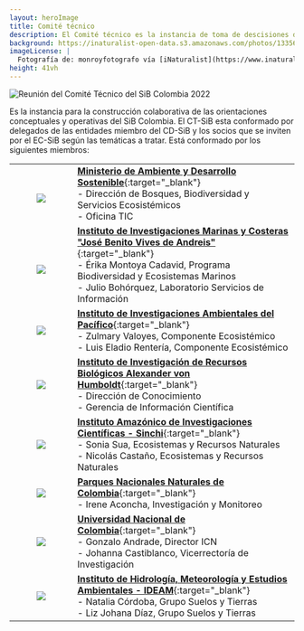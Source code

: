 ```yaml
---
layout: heroImage
title: Comité técnico
description: El Comité técnico es la instancia de toma de descisiones del SiB Colombia
background: https://inaturalist-open-data.s3.amazonaws.com/photos/133562720/large.jpg?1622728407
imageLicense: |
  Fotografía de: monroyfotografo vía [iNaturalist](https://www.inaturalist.org/observations/81429888) 
height: 41vh
---
```


![Reunión del Comité Técnico del SiB Colombia 2022](/acercade/imagenes/CT-SiB-2022.jpg)

Es la instancia para la construcción colaborativa de las orientaciones conceptuales y operativas del SiB Colombia. 
El CT-SiB esta conformado por delegados de las entidades miembro del CD-SiB y los socios que se inviten por el EC-SiB según las temáticas a tratar. Está conformado por los siguientes miembros:

|     |      |
|-----|------|
|<figure class="image is-128x128"><img style="padding-left: 0px; padding-bottom: 0px; padding-right: 0px; padding-top: 0px; float: right; text-align: center;" src="[https://upload.wikimedia.org/wikipedia/commons/6/6f/Logo-minambiente-2022.png](https://raw.githubusercontent.com/SIB-Colombia/logos/main/socio-SiB-minambiente.png)"></figure>|[**Ministerio de Ambiente y Desarrollo Sostenible**](http://www.minambiente.gov.co/){:target="_blank"}<br>- Dirección de Bosques, Biodiversidad y Servicios Ecosistémicos<br>- Oficina TIC |
|<figure class="image is-128x128"><img style="padding-left: 0px; padding-bottom: 0px; padding-right: 0px; padding-top: 0px; float: right; text-align: center;" src="/assets/images/logosEntidades/Invemar.jpg"></figure>|[**Instituto de Investigaciones Marinas y Costeras "José Benito Vives de Andreis"**](http://www.invemar.org.co/){:target="_blank"}<br>- Érika Montoya Cadavid, Programa Biodiversidad y Ecosistemas Marinos<br>- Julio Bohórquez, Laboratorio Servicios de Información |
|<figure class="image is-128x128"><img src="/assets/images/logosEntidades/IIAP.jpg"></figure>|[**Instituto de Investigaciones Ambientales del Pacífico**](https://iiap.org.co/){:target="_blank"}<br>- Zulmary Valoyes, Componente Ecosistémico<br>- Luis Eladio Rentería, Componente Ecosistémico |
|<figure class="image is-128x128"><img src="/assets/images/logosEntidades/InstitutoHumboldt.jpg"></figure>|[**Instituto de Investigación de Recursos Biológicos Alexander von Humboldt**](http://www.humboldt.org.co/es/){:target="_blank"}<br>- Dirección de Conocimiento<br>- Gerencia de Información Científica |
|<figure class="image is-128x128"><img src="/assets/images/logosEntidades/SINCHI.jpg"></figure>|[**Instituto Amazónico de Investigaciones Científicas - Sinchi**](http://www.sinchi.org.co/){:target="_blank"}<br>- Sonia Sua, Ecosistemas y Recursos Naturales<br>- Nicolás Castaño, Ecosistemas y Recursos Naturales |
|<figure class="image is-128x128"><img src="/assets/images/logosEntidades/PNN.jpg"></figure>|[**Parques Nacionales Naturales de Colombia**](http://www.parquesnacionales.gov.co/portal/es/){:target="_blank"}<br>- Irene Aconcha, Investigación y Monitoreo |
|<figure class="image is-128x128"><img src="/assets/images/logosEntidades/UN.jpg"></figure>|[**Universidad Nacional de Colombia**](http://unal.edu.co/){:target="_blank"}<br>- Gonzalo Andrade, Director ICN <br>- Johanna Castiblanco, Vicerrectoría de Investigación |
|<figure class="image is-128x128"><img src="/assets/images/logosEntidades/IDEAM.jpg"></figure>|[**Instituto de Hidrología, Meteorología y Estudios Ambientales - IDEAM**](http://www.ideam.gov.co/){:target="_blank"}<br>- Natalia Córdoba, Grupo Suelos y Tierras<br>- Liz Johana Díaz, Grupo Suelos y Tierras |
